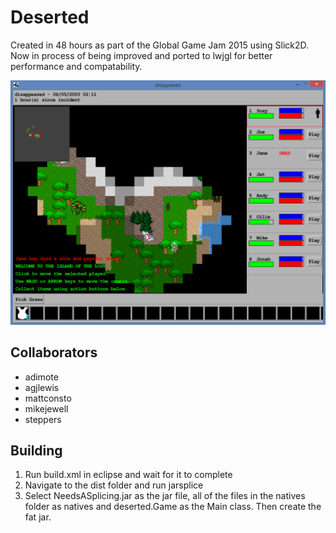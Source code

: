 # Deserted

Created in 48 hours as part of the Global Game Jam 2015 using Slick2D. Now in process of being improved and ported to lwjgl for better performance and compatability.

![](assets/images/screenshots/SC1.png)

## Collaborators

* adimote
* agjlewis
* mattconsto
* mikejewell
* steppers

## Building

1. Run build.xml in eclipse and wait for it to complete
2. Navigate to the dist folder and run jarsplice
3. Select NeedsASplicing.jar as the jar file, all of the files in the natives folder as natives and deserted.Game as the Main class. Then create the fat jar.
